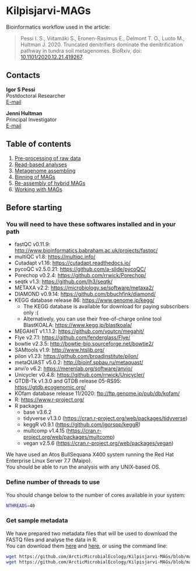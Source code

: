 # Kilpisjarvi-MAGs

Bioinformatics workflow used in the article:

> Pessi I. S.,  Viitamäki S., Eronen-Rasimus E., Delmont T. O., Luoto M., Hultman J. 2020. Truncated denitrifiers dominate the denitrification pathway in tundra soil metagenomes. BioRxiv, doi: [10.1101/2020.12.21.419267](https://doi.org/10.1101/2020.12.21.419267).

## Contacts

**Igor S Pessi**  
Postdoctoral Researcher  
[E-mail](mailto:igor.pessi@helsinki.fi)

**Jenni Hultman**  
Principal Investigator  
[E-mail](mailto:jenni.hultman@helsinki.fi)

## Table of contents

1. [Pre-processing of raw data](https://github.com/ArcticMicrobialEcology/Kilpisjarvi-MAGs/blob/master/01-pre-processing.md)
2. [Read-based analyses](https://github.com/ArcticMicrobialEcology/Kilpisjarvi-MAGs/blob/master/02-read-based.md)
3. [Metagenome assembling](https://github.com/ArcticMicrobialEcology/Kilpisjarvi-MAGs/blob/master/03-assembling.md)
4. [Binning of MAGs](https://github.com/ArcticMicrobialEcology/Kilpisjarvi-MAGs/blob/master/04-MAG-binning.md)
5. [Re-assembly of hybrid MAGs](https://github.com/ArcticMicrobialEcology/Kilpisjarvi-MAGs/blob/master/05-hybrid-assembling.md)
6. [Working with MAGs](https://github.com/ArcticMicrobialEcology/Kilpisjarvi-MAGs/blob/master/06-working-with-MAGs.md)

## Before starting

### You will need to have these softwares installed and in your path

* fastQC v0.11.9: http://www.bioinformatics.babraham.ac.uk/projects/fastqc/
* multiQC v1.8: https://multiqc.info/
* Cutadapt v1.16: https://cutadapt.readthedocs.io/
* pycoQC v2.5.0.21: https://github.com/a-slide/pycoQC/
* Porechop v0.2.4: https://github.com/rrwick/Porechop/
* seqtk v1.3: https://github.com/lh3/seqtk/
* METAXA v2.2: https://microbiology.se/software/metaxa2/
* DIAMOND v0.9.14: https://github.com/bbuchfink/diamond/
* KEGG database release 86: https://www.genome.jp/kegg/
  * The KEGG database is available for download for paying subscribers only :(
  * Alternatively, you can use their free-of-charge online tool BlastKOALA: https://www.kegg.jp/blastkoala/
* MEGAHIT v1.1.1.2: https://github.com/voutcn/megahit/
* Flye v2.7.1: https://github.com/fenderglass/Flye/
* bowtie v2.3.5: http://bowtie-bio.sourceforge.net/bowtie2/
* SAMtools v1.9: http://www.htslib.org/
* pilon v1.23: https://github.com/broadinstitute/pilon/
* metaQUAST v5.0.2: http://bioinf.spbau.ru/metaquast/
* anvi’o v6.2: https://merenlab.org/software/anvio/
* Unicycler v0.4.8: https://github.com/rrwick/Unicycler/
* GTDB-Tk v1.3.0 and GTDB release 05-RS95: https://gtdb.ecogenomic.org/
* KOfam database release 11/2020: ftp://ftp.genome.jp/pub/db/kofam/
* R: https://www.r-project.org/
* R packages
  * base v3.6.2
  * tidyverse v1.3.0 (https://cran.r-project.org/web/packages/tidyverse)
  * keggR v0.9.1 (https://github.com/igorspp/keggR)
  * multcomp v1.4.15 (https://cran.r-project.org/web/packages/multcomp)
  * vegan v2.5.6 (https://cran.r-project.org/web/packages/vegan)

We have used an Atos BullSequana X400 system running the Red Hat Enterprise Linux Server 7.7 (Maipo).  
You should be able to run the analysis with any UNIX-based OS.

### Define number of threads to use

You should change below to the number of cores available in your system:

```bash
NTHREADS=40
```

### Get sample metadata

We have prepared two metadata files that will be used to download the FASTQ files and analyse the data in R.  
You can download them [here](https://github.com/ArcticMicrobialEcology/Kilpisjarvi-MAGs/blob/master/sample_metadata_illumina.txt) and [here](https://github.com/ArcticMicrobialEcology/Kilpisjarvi-MAGs/blob/master/sample_metadata_nanopore.txt), or using the command line:

```bash
wget https://github.com/ArcticMicrobialEcology/Kilpisjarvi-MAGs/blob/master/sample_metadata_illumina.txt
wget https://github.com/ArcticMicrobialEcology/Kilpisjarvi-MAGs/blob/master/sample_metadata_nanopore.txt
```
